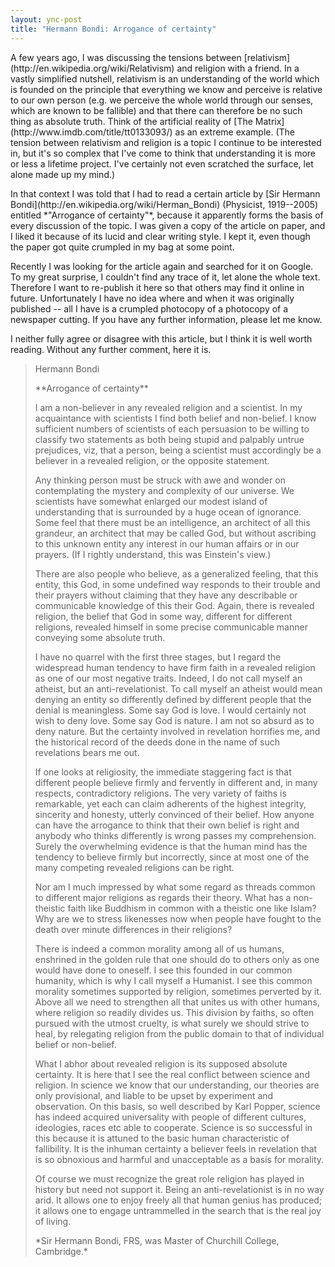 ```yaml
---
layout: ync-post
title: "Hermann Bondi: Arrogance of certainty"
---
```


<p>A few years ago, I was discussing the tensions between
[relativism](http://en.wikipedia.org/wiki/Relativism) and religion with a friend. In a vastly
simplified nutshell, relativism is an understanding of the world which is founded on the principle
that everything we know and perceive is relative to our own person (e.g. we perceive the whole world
through our senses, which are known to be fallible) and that there can therefore be no such thing
as absolute truth. Think of the artificial reality of
[The Matrix](http://www.imdb.com/title/tt0133093/) as an extreme example. (The tension between
relativism and religion is a topic I continue to be interested in, but it's so complex that I've
come to think that understanding it is more or less a lifetime project. I've certainly not even
scratched the surface, let alone made up my
mind.)</p>
<p>In that context I was told that I had to read a certain article by
[Sir Hermann Bondi](http://en.wikipedia.org/wiki/Herman_Bondi) (Physicist, 1919--2005) entitled
*"Arrogance of certainty"*, because it apparently forms the basis of every discussion of the topic.
I was given a copy of the article on paper, and I liked it because of its lucid and clear writing
style. I kept it, even though the paper got quite crumpled in my bag at some
point. </p>
<p>Recently I was looking for the article again and searched for it on Google. To my
great surprise, I couldn't find any trace of it, let alone the whole text. Therefore I want to
re-publish it here so that others may find it online in future. Unfortunately I have no idea where
and when it was originally published -- all I have is a crumpled photocopy of a photocopy of a
newspaper cutting. If you have any further information, please let me
know.</p>
<p>I neither fully agree or disagree with this article, but I think it is well worth
reading. Without any further comment, here it
is.</p>
<blockquote><p>Hermann
Bondi</p>
<p>**Arrogance of
certainty**</p>
<p>I am a non-believer in any revealed religion and a scientist. In my acquaintance
with scientists I find both belief and non-belief. I know sufficient numbers of scientists of each
persuasion to be willing to classify two statements as both being stupid and palpably untrue
prejudices, viz, that a person, being a scientist must accordingly be a believer in a revealed
religion, or the opposite
statement.</p>
<p>Any thinking person must be struck with awe and wonder on contemplating the
mystery and complexity of our universe. We scientists have somewhat enlarged our modest island of
understanding that is surrounded by a huge ocean of ignorance. Some feel that there must be an
intelligence, an architect of all this grandeur, an architect that may be called God, but without
ascribing to this unknown entity any interest in our human affairs or in our prayers. (If I rightly
understand, this was Einstein's
view.)</p>
<p>There are also people who believe, as a generalized feeling, that this entity, this
God, in some undefined way responds to their trouble and their prayers without claiming that they
have any describable or communicable knowledge of this their God. Again, there is revealed religion,
the belief that God in some way, different for different religions, revealed himself in some precise
communicable manner conveying some absolute
truth.</p>
<p>I have no quarrel with the first three stages, but I regard the widespread human
tendency to have firm faith in a revealed religion as one of our most negative traits. Indeed, I do
not call myself an atheist, but an anti-revelationist. To call myself an atheist would mean denying
an entity so differently defined by different people that the denial is meaningless. Some say God is
love. I would certainly not wish to deny love. Some say God is nature. I am not so absurd as to deny
nature. But the certainty involved in revelation horrifies me, and the historical record of the
deeds done in the name of such revelations bears me
out.</p>
<p>If one looks at religiosity, the immediate staggering fact is that different people
believe firmly and fervently in different and, in many respects, contradictory religions. The very
variety of faiths is remarkable, yet each can claim adherents of the highest integrity, sincerity
and honesty, utterly convinced of their belief. How anyone can have the arrogance to think that
their own belief is right and anybody who thinks differently is wrong passes my comprehension.
Surely the overwhelming evidence is that the human mind has the tendency to believe firmly but
incorrectly, since at most one of the many competing revealed religions can be
right.</p>
<p>Nor am I much impressed by what some regard as threads common to different major
religions as regards their theory. What has a non-theistic faith like Buddhism in common with a
theistic one like Islam? Why are we to stress likenesses now when people have fought to the death
over minute differences in their
religions?</p>
<p>There is indeed a common morality among all of us humans, enshrined in the golden
rule that one should do to others only as one would have done to oneself. I see this founded in our
common humanity, which is why I call myself a Humanist. I see this common morality sometimes
supported by religion, sometimes perverted by it. Above all we need to strengthen all that unites us
with other humans, where religion so readily divides us. This division by faiths, so often pursued
with the utmost cruelty, is what surely we should strive to heal, by relegating religion from the
public domain to that of individual belief or
non-belief.</p>
<p>What I abhor about revealed religion is its supposed absolute certainty. It is
here that I see the real conflict between science and religion. In science we know that our
understanding, our theories are only provisional, and liable to be upset by experiment and
observation. On this basis, so well described by Karl Popper, science has indeed acquired
universality with people of different cultures, ideologies, races etc able to cooperate. Science is
so successful in this because it is attuned to the basic human characteristic of fallibility. It is
the inhuman certainty a believer feels in revelation that is so obnoxious and harmful and
unacceptable as a basis for
morality.</p>
<p>Of course we must recognize the great role religion has played in history but need
not support it. Being an anti-revelationist is in no way arid. It allows one to enjoy freely all
that human genius has produced; it allows one to engage untrammelled in the search that is the real
joy of
living.</p>
<p>*Sir Hermann Bondi, FRS, was Master of Churchill College,
Cambridge.*</p></blockquote>
